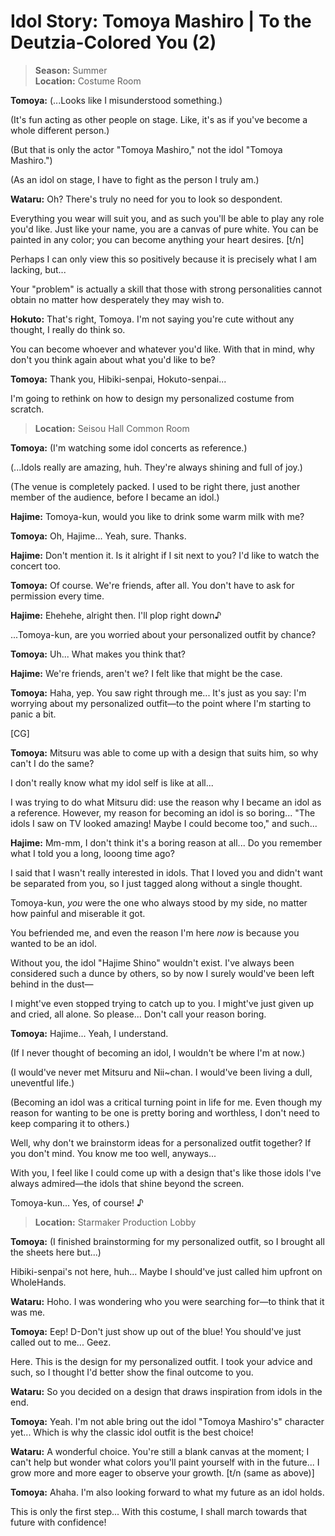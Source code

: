 # Idol Story: Tomoya Mashiro | To the Deutzia-Colored You (2)

> **Season:** Summer<br>
> **Location:** Costume Room

**Tomoya:** (...Looks like I misunderstood something.)

(It's fun acting as other people on stage. Like, it's as if you've become a whole different person.)

(But that is only the actor "Tomoya Mashiro," not the idol "Tomoya Mashiro.")

(As an idol on stage, I have to fight as the person I truly am.)

**Wataru:** Oh? There's truly no need for you to look so despondent.

Everything you wear will suit you, and as such you'll be able to play any role you'd like. Just like your name, you are a canvas of pure white. You can be painted in any color; you can become anything your heart desires. [t/n]

Perhaps I can only view this so positively because it is precisely what I am lacking, but...

Your "problem" is actually a skill that those with strong personalities cannot obtain no matter how desperately they may wish to.

**Hokuto:** That's right, Tomoya. I'm not saying you're cute without any thought, I really do think so.

You can become whoever and whatever you'd like. With that in mind, why don't you think again about what you'd like to be?

**Tomoya:** Thank you, Hibiki-senpai, Hokuto-senpai...

I'm going to rethink on how to design my personalized costume from scratch.

> **Location:** Seisou Hall Common Room

**Tomoya:** (I'm watching some idol concerts as reference.)

(...Idols really are amazing, huh. They're always shining and full of joy.)

(The venue is completely packed. I used to be right there, just another member of the audience, before I became an idol.)

**Hajime:** Tomoya-kun, would you like to drink some warm milk with me?

**Tomoya:** Oh, Hajime... Yeah, sure. Thanks.

**Hajime:** Don't mention it. Is it alright if I sit next to you? I'd like to watch the concert too.

**Tomoya:** Of course. We're friends, after all. You don't have to ask for permission every time.

**Hajime:** Ehehehe, alright then. I'll plop right down♪

...Tomoya-kun, are you worried about your personalized outfit by chance?

**Tomoya:** Uh... What makes you think that?

**Hajime:** We're friends, aren't we? I felt like that might be the case.

**Tomoya:** Haha, yep. You saw right through me... It's just as you say: I'm worrying about my personalized outfit—to the point where I'm starting to panic a bit.

[CG]

**Tomoya:** Mitsuru was able to come up with a design that suits him, so why can't I do the same?

I don't really know what my idol self is like at all...

I was trying to do what Mitsuru did: use the reason why I became an idol as a reference. However, my reason for becoming an idol is so boring... "The idols I saw on TV looked amazing! Maybe I could become too," and such...

**Hajime:** Mm-mm, I don't think it's a boring reason at all... Do you remember what I told you a long, looong time ago?

I said that I wasn't really interested in idols. That I loved you and didn't want be separated from you, so I just tagged along without a single thought.

Tomoya-kun, *you* were the one who always stood by my side, no matter how painful and miserable it got.

You befriended me, and even the reason I'm here *now* is because you wanted to be an idol.

Without you, the idol "Hajime Shino" wouldn't exist. I've always been considered such a dunce by others, so by now I surely would've been left behind in the dust—

I might've even stopped trying to catch up to you. I might've just given up and cried, all alone. So please... Don't call your reason boring.

**Tomoya:** Hajime... Yeah, I understand.

(If I never thought of becoming an idol, I wouldn't be where I'm at now.)

(I would've never met Mitsuru and Nii~chan. I would've been living a dull, uneventful life.)

(Becoming an idol was a critical turning point in life for me. Even though my reason for wanting to be one is pretty boring and worthless, I don't need to keep comparing it to others.)

Well, why don't we brainstorm ideas for a personalized outfit together? If you don't mind. You know me too well, anyways...

With you, I feel like I could come up with a design that's like those idols I've always admired—the idols that shine beyond the screen.

Tomoya-kun... Yes, of course! ♪

> **Location:** Starmaker Production Lobby

**Tomoya:** (I finished brainstorming for my personalized outfit, so I brought all the sheets here but...)

Hibiki-senpai's not here, huh... Maybe I should've just called him upfront on WholeHands.

**Wataru:** Hoho. I was wondering who you were searching for—to think that it was me.

**Tomoya:** Eep! D-Don't just show up out of the blue! You should've just called out to me... Geez.

Here. This is the design for my personalized outfit. I took your advice and such, so I thought I'd better show the final outcome to you.

**Wataru:** So you decided on a design that draws inspiration from idols in the end.

**Tomoya:** Yeah. I'm not able bring out the idol "Tomoya Mashiro's" character yet... Which is why the classic idol outfit is the best choice!

**Wataru:** A wonderful choice. You're still a blank canvas at the moment; I can't help but wonder what colors you'll paint yourself with in the future... I grow more and more eager to observe your growth. [t/n (same as above)]

**Tomoya:** Ahaha. I'm also looking forward to what my future as an idol holds.

This is only the first step... With this costume, I shall march towards that future with confidence!
